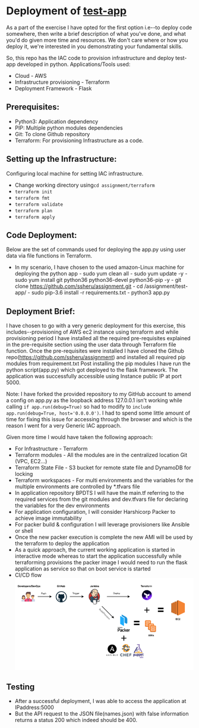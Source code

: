 # Deployment of [test-app](https://github.com/bpdts/test-app)

As a part of the exercise I have opted for the first option i.e--to deploy code somewhere, then write a brief description of what you've done, and what you'd do given more time and resources. We don't care where or how you deploy it, we're interested in you demonstrating your fundamental skills.

So, this repo has the IAC code to provision infrastructure and deploy test-app developed in python.
Applications/Tools used:
- Cloud - AWS
- Infrastructure provisioning - Terraform
- Deployment Framework - Flask


## Prerequisites:
- Python3: Application dependency
- PIP: Multiple python modules dependencies
- Git: To clone Github repository
- Terraform: For provisioning  Infrastructure as a code.

## Setting up the Infrastructure:

Configuring local machine for setting IAC infrastructure.

-   Change working directory using`cd assignment/terraform`
-   `terraform init`
-  `terraform fmt`
-   `terraform validate`
-   `terraform plan `
-   `terraform apply`
## Code Deployment:

Below are the set of commands used for deploying the app.py using user data via file functions in Terraform.
- In my scenario, I have chosen to the used amazon-Linux machine for deploying the python app
      - sudo yum clean all
      - sudo yum update -y
      - sudo yum install git python36 python36-devel python36-pip -y
      - git clone https://github.com/ssheru/assignment.git
      - cd /assignment/test-app/
      - sudo pip-3.6 install -r requirements.txt
      - python3 app.py

## Deployment Brief:
I have chosen to go with a very generic deployment for this exercise, this includes--provisioning of AWS ec2 instance using terraform and while provisioning period I have installed all the required pre-requisites explained in the pre-requisite section using the user data through Terraform file function.
Once the pre-requisites were installed I have cloned the Github repo(https://github.com/ssheru/assignment) and installed all required pip modules from requirement.txt
Post installing the pip modules I have run the python script(app.py) which got deployed to the flask framework. The application was successfully accessible using  Instance public IP at port 5000.

Note:
I have forked the provided repository to my GitHub account to amend a config on app.py as the loopback address 127.0.0.1 isn't working while calling `if app.run(debug=True)` so had to modify to `include app.run(debug=True, host='0.0.0.0')`.
I had to spend some little amount of time for fixing this issue for accessing through the browser and which is the reason I went for a very Generic IAC approach.

Given more time I would have taken the following approach:

- For Infrastructure - Terraform
- Terraform modules - All the modules are in the centralized location Git (VPC, EC2...)
- Terraform State File - S3 bucket for remote state file and DynamoDB for locking
- Terraform workspaces - For multi environments and the variables for the multiple environments are controlled by *.tfvars file
- In application repository BPDTS I will have the main.tf referring to the required services from the git modules and dev.tfvars file for declaring the variables for the dev environments
- For application configuration, I will consider Harshicorp Packer to achieve image immutability
- For packer build & configuration I will leverage provisioners like Ansible or shell
- Once the new packer execution is complete the new AMI will be used by the terraform to deploy the application
- As a quick approach, the current working application is started in interactive mode whereas to start the application successfully while terraforming provisions the packer image I would need to run the flask application as service so that on boot service is started
- CI/CD flow
![enter image description here](https://github.com/ssheru/assignment/blob/master/terraform/Neproposal.png)

## Testing

- After a successful deployment, I was able to access the application at IPaddress:5000
- But the API request to the JSON file(names.json) with false information returns a status 200 which indeed should be 400.
